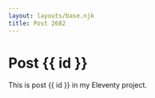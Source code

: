 ```yaml
---
layout: layouts/base.njk
title: Post 2682
---
```


# Post {{ id }}

This is post {{ id }} in my Eleventy project.
